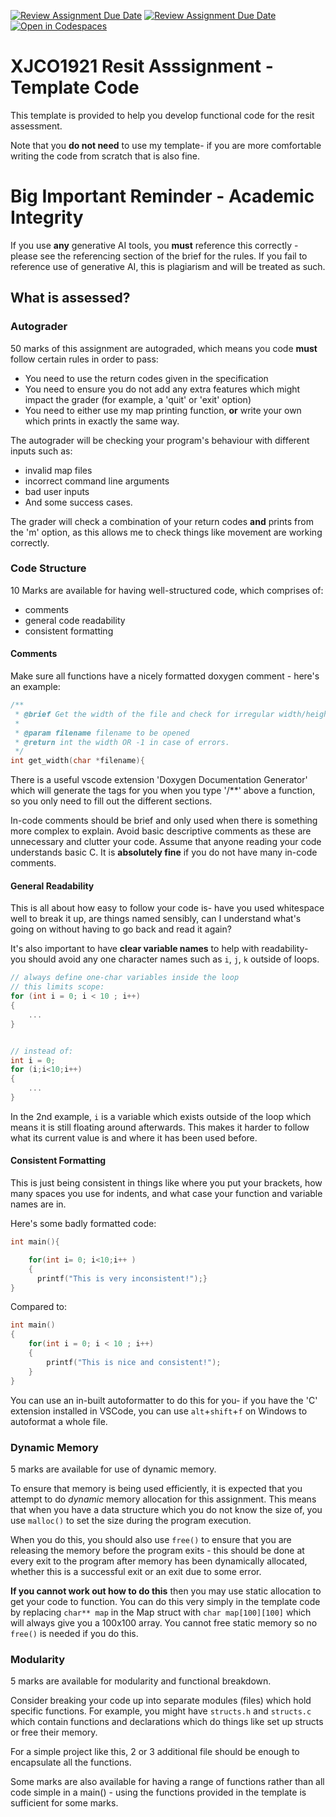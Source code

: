 [![Review Assignment Due Date](https://classroom.github.com/assets/deadline-readme-button-22041afd0340ce965d47ae6ef1cefeee28c7c493a6346c4f15d667ab976d596c.svg)](https://classroom.github.com/a/zgHBF4AE)
[![Review Assignment Due Date](https://classroom.github.com/assets/deadline-readme-button-22041afd0340ce965d47ae6ef1cefeee28c7c493a6346c4f15d667ab976d596c.svg)](https://classroom.github.com/a/CdbFvmXG)
[![Open in Codespaces](https://classroom.github.com/assets/launch-codespace-2972f46106e565e64193e422d61a12cf1da4916b45550586e14ef0a7c637dd04.svg)](https://classroom.github.com/open-in-codespaces?assignment_repo_id=15414535)
# XJCO1921 Resit Asssignment - Template Code

This template is provided to help you develop functional code for the resit assessment.

Note that you **do not need** to use my template- if you are more comfortable writing the code from scratch that is also fine.

# Big Important Reminder - Academic Integrity

If you use **any** generative AI tools, you **must** reference this correctly - please see the referencing section of the brief for the rules. If you fail to reference use of generative AI, this is plagiarism and will be treated as such.

## What is assessed?

### Autograder

50 marks of this assignment are autograded, which means you code **must** follow certain rules in order to pass:

- You need to use the return codes given in the specification
- You need to ensure you do not add any extra features which might impact the grader (for example, a 'quit' or 'exit' option)
- You need to either use my map printing function, **or** write your own which prints in exactly the same way.

The autograder will be checking your program's behaviour with different inputs such as:
- invalid map files
- incorrect command line arguments
- bad user inputs
- And some success cases.

The grader will check a combination of your return codes **and** prints from the 'm' option, as this allows me to check things like movement are working correctly.

### Code Structure

10 Marks are available for having well-structured code, which comprises of:
- comments
- general code readability
- consistent formatting

#### Comments
Make sure all functions have a nicely formatted doxygen comment - here's an example:
```c
/**
 * @brief Get the width of the file and check for irregular width/height
 * 
 * @param filename filename to be opened
 * @return int the width OR -1 in case of errors.
 */
int get_width(char *filename){
```
There is a useful vscode extension 'Doxygen Documentation Generator' which will generate the tags for you when you type '/**' above a function, so you only need to fill out the different sections.

In-code comments should be brief and only used when there is something more complex to explain. Avoid basic descriptive comments as these are unnecessary and clutter your code. Assume that anyone reading your code understands basic C. It is **absolutely fine** if you do not have many in-code comments.

#### General Readability

This is all about how easy to follow your code is- have you used whitespace well to break it up, are things named sensibly, can I understand what's going on without having to go back and read it again?

It's also important to have **clear variable names** to help with readability- you should avoid any one character names such as `i`, `j`, `k` outside of loops.

```c
// always define one-char variables inside the loop
// this limits scope:
for (int i = 0; i < 10 ; i++)
{
    ...
}


// instead of:
int i = 0;
for (i;i<10;i++)
{
    ...
}
```

In the 2nd example, `i` is a variable which exists outside of the loop which means it is still floating around afterwards. This makes it harder to follow what its current value is and where it has been used before.

#### Consistent Formatting

This is just being consistent in things like where you put your brackets, how many spaces you use for indents, and what case your function and variable names are in.

Here's some badly formatted code:
```c
int main(){

    for(int i= 0; i<10;i++ )
    {
      printf("This is very inconsistent!");}
}
```
Compared to:
```c
int main()
{
    for(int i = 0; i < 10 ; i++)
    {
        printf("This is nice and consistent!");
    }
}
```

You can use an in-built autoformatter to do this for you- if you have the 'C' extension installed in VSCode, you can use `alt`+`shift`+`f` on Windows to autoformat a whole file.


### Dynamic Memory

5 marks are available for use of dynamic memory.

To ensure that memory is being used efficiently, it is expected that you attempt to do *dynamic* memory allocation for this assignment. This means that when you have a data structure which you do not know the size of, you use `malloc()` to set the size during the program execution.

When you do this, you should also use `free()` to ensure that you are releasing the memory before the program exits - this should be done at every exit to the program after memory has been dynamically allocated, whether this is a successful exit or an exit due to some error.

**If you cannot work out how to do this** then you may use static allocation to get your code to function. You can do this very simply in the template code by replacing `char** map` in the Map struct with `char map[100][100]` which will always give you a 100x100 array. You cannot free static memory so no `free()` is needed if you do this.

### Modularity

5 marks are available for modularity and functional breakdown.

Consider breaking your code up into separate modules (files) which hold specific functions. For example, you might have `structs.h` and `structs.c` which contain functions and declarations which do things like set up structs or free their memory. 

For a simple project like this, 2 or 3 additional file should be enough to encapsulate all the functions.

Some marks are also available for having a range of functions rather than all code simple in a main() - using the functions provided in the template is sufficient for some marks.

